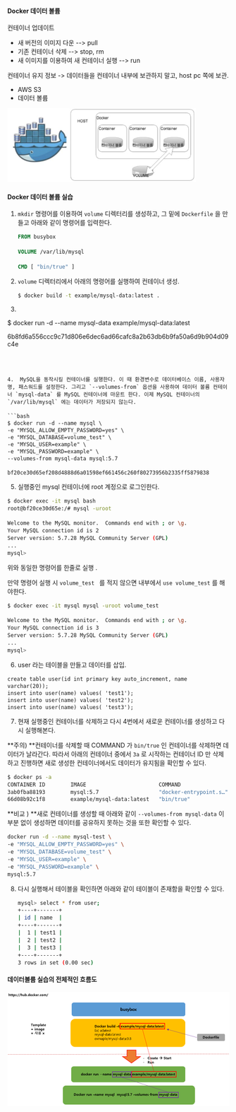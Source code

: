 #### Docker 데이터 볼륨 

컨테이너 업데이트	

- 새 버전의 이미지 다운 --> pull 
- 기존 컨테이너 삭제 --> stop, rm 
- 새 이미지를 이용하여 새 컨테이너 실행 --> run 



컨테이너 유지 정보 -> 데이터들을 컨테이너 내부에 보관하지 말고, host pc 쪽에 보관. 

- AWS S3
- 데이터 볼륨 

![image-20191231162839073](images/image-20191231162839073.png)



#### Docker 데이터 볼륨 실습 

1. `mkdir` 명령어를 이용하여 `volume` 디렉터리를 생성하고, 그 밑에 `Dockerfile` 을 만들고 아래와 같이 명령어를 입력한다.

   ``` dockerfile
   FROM busybox
   
   VOLUME /var/lib/mysql
   
   CMD [ "bin/true" ]
   ```

2. `volume` 디렉터리에서 아래의 명령어를 실행하여 컨테이너 생성. 

   ```bash
   $ docker build -t example/mysql-data:latest .
   ```

3.  ```bash
   $ docker run -d --name mysql-data example/mysql-data:latest
   
   6b8fd6a556ccc9c71d806e6dec6ad66cafc8a2b63db6b9fa50a6d9b904d09c4e
   ```



4.  MySQL을 동작시킬 컨테이너를 실행한다. 이 때 환경변수로 데이터베이스 이름, 사용자명, 패스워드를 설정한다. 그리고 `--volumes-from` 옵션을 사용하여 데이터 볼륨 컨테이너 `mysql-data` 를 MySQL 컨테이너에 마운트 한다. 이제 MySQL 컨테이너의 `/var/lib/mysql` 에는 데이터가 저장되지 않는다. 

   ```bash
   $ docker run -d --name mysql \
   -e "MYSQL_ALLOW_EMPTY_PASSWORD=yes" \
   -e "MYSQL_DATABASE=volume_test" \
   -e "MYSQL_USER=example" \
   -e "MYSQL_PASSWORD=example" \
   --volumes-from mysql-data mysql:5.7
   
   bf20ce30d65ef208d4888d6a01598ef661456c260f80273956b2335ff5879838
   ```

5.  실행중인 mysql 컨테이너에 root 계정으로 로그인한다. 

   ```bash
   $ docker exec -it mysql bash
   root@bf20ce30d65e:/# mysql -uroot
   
   Welcome to the MySQL monitor.  Commands end with ; or \g.
   Your MySQL connection id is 2
   Server version: 5.7.28 MySQL Community Server (GPL)
   ...
   mysql>
   ```

   위와 동일한 명령어를 한줄로 실행 . 

   만약 명령어 실행 시  `volume_test ` 를 적지 않으면 내부에서 `use volume_test` 를 해야한다.

   ``` bash
   $ docker exec -it mysql mysql -uroot volume_test
   
   Welcome to the MySQL monitor.  Commands end with ; or \g.
   Your MySQL connection id is 3
   Server version: 5.7.28 MySQL Community Server (GPL)
   ...
   mysql>
   ```

6.  user 라는 테이블을 만들고 데이터를 삽입. 

   ```mysql
   create table user(id int primary key auto_increment, name varchar(20));
   insert into user(name) values( 'test1');
   insert into user(name) values( 'test2');
   insert into user(name) values( 'test3');
   ```

7.  현재 실행중인 컨테이너를 삭제하고 다시 4번에서 새로운 컨테이너를 생성하고 다시 실행해본다. 

   **주의) **컨테이너를 삭제할 때 COMMAND 가 `bin/true` 인 컨테이너를 삭제하면 데이터가 날라간다. 따라서 아래의 컨테이너 중에서 `3a` 로 시작하는 컨테이너 ID 만 삭제하고 진행하면 새로 생성한 컨테이너에서도 데이터가 유지됨을 확인할 수 있다. 

   ```bash
   $ docker ps -a
   CONTAINER ID        IMAGE                       COMMAND                  CREATED             STATUS                      PORTS                 NAMES
   3ab0fba88193        mysql:5.7                   "docker-entrypoint.s…"   57 seconds ago      Up 55 seconds               3306/tcp, 33060/tcp   mysql
   66d08b92c1f8        example/mysql-data:latest   "bin/true"               16 minutes ago      Exited (0) 16 minutes ago                         mysql-data
   ```

   

   **비교 ) **새로 컨테이너를 생성할 때 아래와 같이 `--volumes-from mysql-data` 이 부분 없이 생성하면 데이터를 공유하지 못하는 것을 또한 확인할 수 있다. 

   ``` bash
   docker run -d --name mysql-test \
   -e "MYSQL_ALLOW_EMPTY_PASSWORD=yes" \
   -e "MYSQL_DATABASE=volume_test" \
   -e "MYSQL_USER=example" \
   -e "MYSQL_PASSWORD=example" \
   mysql:5.7
   ```

   

8. 다시 실행해서 테이블을 확인하면 아래와 같이 테이블이 존재함을 확인할 수 있다. 

   ```bash
   mysql> select * from user;
   +----+-------+
   | id | name  |
   +----+-------+
   |  1 | test1 |
   |  2 | test2 |
   |  3 | test3 |
   +----+-------+
   3 rows in set (0.00 sec)
   ```

   



#### 데이터볼륨 실습의 전체적인 흐름도



![image-20191231173422102](images/image-20191231173422102.png)